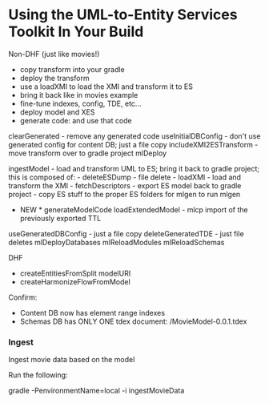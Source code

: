 # Using the UML-to-Entity Services Toolkit In Your Build

Non-DHF (just like movies!)
- copy transform into your gradle
- deploy the transform 
- use a loadXMI to load the XMI and transform it to ES
- bring it back like in movies example
- fine-tune indexes, config, TDE, etc...
- deploy model and XES
- generate code: and use that code

clearGenerated - remove any generated code
useInitialDBConfig - don't use generated config for content DB; just a file copy
includeXMI2ESTransform  - move transform over to gradle project
mlDeploy

ingestModel - load and transform UML to ES; bring it back to gradle project; this is composed of:
	- deleteESDump - file delete
	- loadXMI - load and transform the XMI
	- fetchDescriptors - export ES model back to gradle project
	- copy ES stuff to the proper ES folders for mlgen to run
mlgen 
* NEW * generateModelCode
loadExtendedModel - mlcp import of the previously exported TTL

useGeneratedDBConfig - just a file copy
deleteGeneratedTDE - just file deletes
mlDeployDatabases 
mlReloadModules 
mlReloadSchemas



DHF
- createEntitiesFromSplit modelURI
- createHarmonizeFlowFromModel









Confirm:
- Content DB now has element range indexes
- Schemas DB has ONLY ONE tdex document: /MovieModel-0.0.1.tdex

### Ingest
Ingest movie data based on the model

Run the following:

gradle -PenvironmentName=local -i ingestMovieData